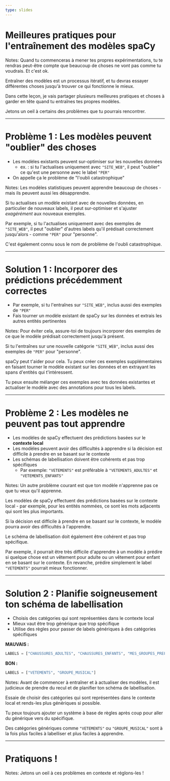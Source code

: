 ```yaml
---
type: slides
---
```


# Meilleures pratiques pour l'entraînement des modèles spaCy

Notes: Quand tu commenceras à mener tes propres expérimentations, tu te rendras
peut-être compte que beaucoup de choses ne vont pas comme tu voudrais. Et c'est
ok.

Entraîner des modèles est un processus itératif, et tu devras essayer
différentes choses jusqu'à trouver ce qui fonctionne le mieux.

Dans cette leçon, je vais partager plusieurs meilleures pratiques et choses à
garder en tête quand tu entraînes tes propres modèles.

Jetons un oeil à certains des problèmes que tu pourrais rencontrer.

---

# Problème 1 : Les modèles peuvent "oublier" des choses

- Les modèles existants peuvent sur-optimiser sur les nouvelles données
  - ex. : si tu l'actualises uniquement avec `"SITE_WEB"`, il peut "oublier" ce
    qu'est une personne avec le label `"PER"`
- On appelle ça le problème de "l'oubli catastrophique"

Notes: Les modèles statistiques peuvent apprendre beaucoup de choses - mais ils
peuvent aussi les désapprendre.

Si tu actualises un modèle existant avec de nouvelles données, en particulier de
nouveaux labels, il peut sur-optimiser et s'ajuster _exagérément_ aux nouveaux
exemples.

Par exemple, si tu l'actualises uniquement avec des exemples de `"SITE_WEB"`,
il peut "oublier" d'autres labels qu'il prédisait correctement jusqu'alors -
comme `"PER"` pour "personne".

C'est également connu sous le nom de problème de l'oubli catastrophique.

---

# Solution 1 : Incorporer des prédictions précédemment correctes

- Par exemple, si tu l'entraînes sur `"SITE_WEB"`, inclus aussi des exemples de
  `"PER"`
- Fais tourner un modèle existant de spaCy sur les données et extrais les autres
  entités pertinentes

Notes: Pour éviter cela, assure-toi de toujours incorporer des exemples de ce
que le modèle prédisait correctement jusqu'à présent.

Si tu l'entraînes sur une nouvelle catégorie `"SITE_WEB"`, inclus aussi des
exemples de `"PER"` pour "personne".

spaCy peut t'aider pour cela. Tu peux créer ces exemples supplémentaires en
faisant tourner le modèle existant sur les données et en extrayant les spans
d'entités qui t'intéressent.

Tu peux ensuite mélanger ces exemples avec tes données existantes et actualiser
le modèle avec des annotations pour tous les labels.

---

# Problème 2 : Les modèles ne peuvent pas tout apprendre

- Les modèles de spaCy effectuent des prédictions basées sur le **contexte
  local**
- Les modèles peuvent avoir des difficultés à apprendre si la décision est
  difficile à prendre en se basant sur le contexte
- Les schémas de labellisation doivent être cohérents et pas trop spécifiques
  - Par exemple: `"VETEMENTS"` est préférable à `"VETEMENTS_ADULTES"` et
    `"VETEMENTS_ENFANTS"`

Notes: Un autre problème courant est que ton modèle n'apprenne pas ce que tu
veux qu'il apprenne.

Les modèles de spaCy effectuent des prédictions basées sur le contexte local -
par exemple, pour les entités nommées, ce sont les mots adjacents qui sont les
plus importants.

Si la décision est difficile à prendre en se basant sur le contexte, le modèle
pourra avoir des difficultés à l'apprendre.

Le schéma de labellisation doit également être cohérent et pas trop spécifique.

Par exemple, il pourrait être très difficile d'apprendre à un modèle à prédire
si quelque chose est un vêtement pour adulte ou un vêtement pour enfant en se
basant sur le contexte. En revanche, prédire simplement le label `"VETEMENTS"`
pourrait mieux fonctionner.

---

# Solution 2 : Planifie soigneusement ton schéma de labellisation

- Choisis des catégories qui sont représentées dans le contexte local
- Mieux vaut être trop générique que trop spécifique
- Utilise des règles pour passer de labels génériques à des catégories
  spécifiques

**MAUVAIS :**

```python
LABELS = ["CHAUSSURES_ADULTES", "CHAUSSURES_ENFANTS", "MES_GROUPES_PREFERES"]
```

**BON :**

```python
LABELS = ["VETEMENTS", "GROUPE_MUSICAL"]
```

Notes: Avant de commencer à entraîner et à actualiser des modèles, il est
judicieux de prendre du recul et de planifier ton schéma de labellisation.

Essaie de choisir des catégories qui sont représentées dans le contexte local et
rends-les plus génériques si possible.

Tu peux toujours ajouter un système à base de règles après coup pour aller du
générique vers du spécifique.

Des catégories génériques comme `"VETEMENTS"` ou `"GROUPE_MUSICAL"` sont à la
fois plus faciles à labelliser et plus faciles à apprendre.

---

# Pratiquons !

Notes: Jetons un oeil à ces problèmes en contexte et réglons-les !
